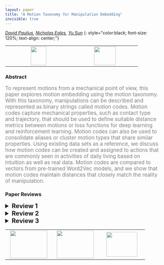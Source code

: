 ```yaml
---
layout: paper
title: "A Motion Taxonomy for Manipulation Embedding"
invisible: true
---
```

*[David Paulius](https://www.davidpaulius.me), [Nicholas Eales](http://), [Yu Sun](https://cse.usf.edu/~yusun)*
{: style="color:black; font-size: 120%; text-align: center;"}

<table width="20%"> <tr>
<td style="width: 20%; text-align: center;"><a href="1235"><img src="{{ site.baseurl }}/images/paper_link.png"
width = "50"  height = "60"/> </a> </td>

<td style="width: 20%; text-align: center;"><a href="nan"><img src="{{ site.baseurl }}/images/pheedloop_link.png"
width = "70"  height = "60"/> </a> </td>

</tr></table>

### Abstract
<html><p style="color:gray; font-size: 120%; text-align: justified;">
To represent motions from a mechanical point of view, this paper explores motion embedding using the motion taxonomy. With this taxonomy, manipulations can be described and represented as binary strings called motion codes. Motion codes capture mechanical properties, such as contact type and trajectory, that should be used to define suitable distance metrics between motions or loss functions for deep learning and reinforcement learning. Motion codes can also be used to consolidate aliases or cluster motion types that share similar properties. Using existing data sets as a reference, we discuss how motion codes can be created and assigned to actions that are commonly seen in activities of daily living based on intuition as well as real data. Motion codes are compared to vectors from pre-trained Word2Vec models, and we show that motion codes maintain distances that closely match the reality of manipulation.
</p></html>

### Paper Reviews
<details><summary style="font-size:20px;"><b> Review 1</b></summary>
<p style="color:gray; font-size: 120%; text-align: justified;">
The construction and the choices for constructing this encoding scheme are well explained and documented, however this work lack of an example(even not very difficult) of task that successfully use this encoding because while the construction of the encoding seem coherent it is not sure that this will have a significant effect on a learning task, or at least showing that it increase the learning speed. Creating a link between the geometric/physical/motion and semantic associated of the action is difficult but could be done by multiple ways, ones could be done by using for example siamese networks, by exploiting the similarities in the appearance of the actions(like in a action recognition task) in the dataset in order to create the embedding from the videos. Use both embedding in another task to show the significance of the encoding scheme presented and the benefit from using such encoding would have been appreciated instead of comparing it with word2vec that do not contain motion information about the action.
</p> </details>

<details><summary style="font-size:20px;"><b> Review 2</b></summary>
<p style="color:gray; font-size: 120%; text-align: justified;">
This paper explores motion encoding using motion taxonomy based on the mechanics of motions, showing how the motion code assignment corresponds to actual data. And as a result, a new embedding method has been developed. The new method translates manipulations into a machine language called motion codes according to some attributes based on contact and trajectory information, whereas the popular word embedding technique Word2Vec embedding model is trained by context. In order to compare motion codes to Word2Vec embeddings, the authors used dimension reduction with PCA and then used t-SNE to visualize these embeddings and their relative distances in 2D. Experiments were carried out on the two methods respectively, and the results demonstrated that these motion codes, when compared to Word2Vec (which uses natural language for training and gives no innate information at all to compare the differences between two labels in a mechanical point of view), produce embeddings that provide better metrics for classification. A number of problems had been solved:1.different forms of motion of a same word (e.g. mixing (liquid), mixing (non-liquid))2.ignoring the synonyms of label (different labels but similar mechanical motions, multiple synonyms are oversimplified into a single label, e.g. ‘chop’, ‘cut’ and ‘slice’)3.multiple meanings of a single word (noun and verb of a word may not share a same meaning, e.g. tap).In addition, motion codes reduce the amount of features needed to label motions and contain more meaningful information about distances between motions. The aim of this research is clearly stated and fully addressed. But I still have some concerns as detailed below:For clarity:1.In Abstract, it is mentioned that binary codes establish a road-map to transfer learned skills to unlearned skills that share similar properties. Please explain it more clearly. 2.In the introduction, we were told that this taxonomy can consolidate motion aliases. A further explain on the seasons for consolidation would be helpful.3.In this paper, the author defines two weighted values to set the priority of contact or trajectory types when measuring distances, I suggest that the author elaborates on how this is achieved.4.In the beginning of section II, a formal definition of motion feature and motion feature space should be introduced, as it may leads to confusion without a definition before having read through the whole paper.5.I suggest the author presents the experimental results in a more intuitive form, such as circling the motions that belong to the same cluster.6.Figure 4 illustrates how to extract revolute properties for the motion of loosening a screw. However, one more picture with coordinate axis as well as arrows indicating the direction of motion would make it easier to understand.7.In Section IV B, this paper compares motion codes to pre-trained Word2Vec models. Please explain how to convert a motion code vector or a Word2Vec vector to the corresponding point in Figure 5.8.PCA and t-SNE are used in this paper, I suggest that the author introduce these methods properly for non-expert readers.9.In the conclusion (Section V), it says, "with a suitable model, motion codes can be automatically generated.” Please explain how to obtain this model.For quality:1.The engagement type (rigid or soft) is connected with the structural outcome (deforming or non-deforming). The classification of these two attributes may be duplicate and there may be simpler code.2.As mentioned just before the section III, the proposed motion taxonomy is not the ideal way of representing a motion. Considering this as a drawback, can you please indicate what are the most important features that forms a good motion representing method? Or Could you please quantitatively or qualitatively evaluate why this motion taxonomy has this drawback. Are there any other potential drawbacks can be seen? (since they are not explicitly explained in the paper)3.In this paper, a criterion for the performance of the embeddings is proposed. This criterion is intuitive; however, it would be more convincing if this paper explains how to use the motion codes for motion recognition, analysis and generation rather than just comparing with Word2Vec embedding.4.Section IV compares motion codes to Word2Vec embedding. Please explain why choosing Word2Vec embedding, why not other embedding methods?5.In Section IV B, this paper compares motion codes to pre-trained Word2Vec models from Concept-Net, Google News and Wikipedia. However, the data sets used to train these models are not created for robotics. It would be better to use a data set that is created for robot manipulation.6.In the conclusion (Section V) and section II, the authors say that their future work will be a neural network that can automatically generate codes for manipulations in video sequences. It would be more impressive to explain the relationship between the newly proposed motion taxonomy and this neural network.7.When defining the contact duration, it mentioned that the duration can be measured visually or physically with sensors; However, the threshold or boundary was not given. A better definition on the threshold may be vital for a robot to generate this code automatically.8.The text needs to be re-checked, since I found missing of punctuation mark in the paper.Other suggestions:1.I suggest that the author adds the overall framework of the proposed method in the article.2.It would be interesting if actions using double-active tools can be considered. E.g. bending a long stick using two hands.
</p> </details>

<details><summary style="font-size:20px;"><b> Review 3</b></summary>
<p style="color:gray; font-size: 120%; text-align: justified;">
*The robot is clearly written and easy to follow.*Their proposed motion taxonomy represented as a binary vector is interesting, as they can compactly represent many different types of motion. However, it is unclear in what situations it would be useful to use it.*My main qualm with the paper is that the authors do not clearly validate the paper. They claim that the motion codes can be extracted directly from demonstrations. But they do not provide statistics of how frequently the robot extracted the correct motion codes. One possible validation would be for the robot to automatically create motion codes for a number of different demonstrations. And compare how close the automatically generated motion code is to motion codes hand-coded by an expert.*I am not sure if the comparison to Word2Vec is the fairest comparison as Word2Vec was created for a very different domain (NLP) rather than describing how a robot or people move. *In their comparison to Word2Vec, they claim that their taxonomy is better, but they have no statistics backing this claim. The authors do not present any statistics showing that one was more accurate than the other, instead, they compare several selected examples. A better validation would be to have an expert label how similar different motions are, and how distant Word2Vec and their proposed method are to the expert labels.*A strong validation might have been to learn several motion taxonomies and see how well the robot could generalize it to new motions (motions that it had never done before).*I would have liked to see several specific examples of how this taxonomy would improve current robotic applications.
</p> </details>

<table width="100%"><tr><td style="width: 30%; text-align: center;"><a href="{{ site.baseurl }}/program/papers/44"> <img src="{{ site.baseurl }}/images/previous_icon.png" width = "120"  height = "90"/> </a> </td>

<td style="width: 30%; text-align: center;"><a href="{{ site.baseurl }}/program/papers"> <img src="{{ site.baseurl }}/images/overview_icon.png" width = "120"  height = "90"/> </a> </td> 

<td style="width: 30%; text-align: center;"><a href="{{ site.baseurl }}/program/papers/46"> <img src="{{ site.baseurl }}/images/next_icon.png" width = "100"  height = "80"/> </a> </td> 

</tr></table>

